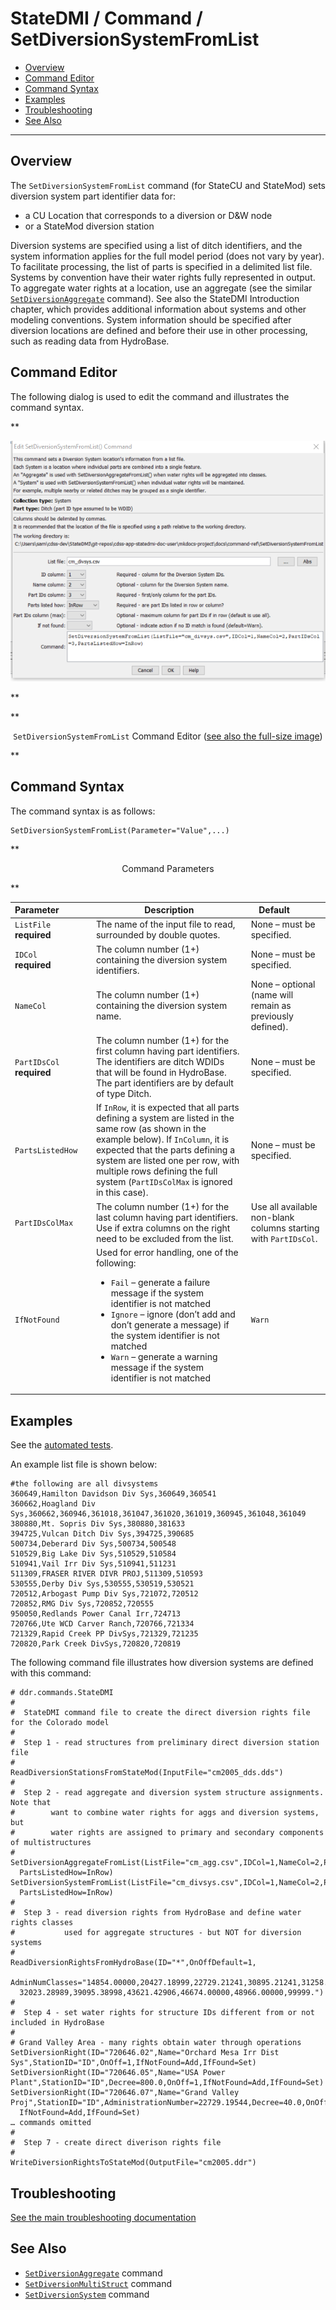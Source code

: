 # StateDMI / Command / SetDiversionSystemFromList #

* [Overview](#overview)
* [Command Editor](#command-editor)
* [Command Syntax](#command-syntax)
* [Examples](#examples)
* [Troubleshooting](#troubleshooting)
* [See Also](#see-also)

-------------------------

## Overview ##

The `SetDiversionSystemFromList` command (for StateCU and StateMod) sets diversion system part identifier data for:

* a CU Location that corresponds to a diversion or D&W node
* or a StateMod diversion station

Diversion systems are specified using a list of ditch identifiers,
and the system information applies for the full model period (does not vary by year).
To facilitate processing, the list of parts is specified in a delimited list file.
Systems by convention have their water rights fully represented in output.
To aggregate water rights at a location, use an aggregate
(see the similar [`SetDiversionAggregate`](../SetDiversionAggregate/SetDiversionAggregate.md) command).
See also the StateDMI Introduction chapter,
which provides additional information about systems and other modeling conventions.
System information should be specified after diversion locations are defined and
before their use in other processing, such as reading data from HydroBase.

## Command Editor ##

The following dialog is used to edit the command and illustrates the command syntax.

**<p style="text-align: center;">
![SetDiversionSystemFromList command editor](SetDiversionSystemFromList.png)
</p>**

**<p style="text-align: center;">
`SetDiversionSystemFromList` Command Editor (<a href="../SetDiversionSystemFromList.png">see also the full-size image</a>)
</p>**

## Command Syntax ##

The command syntax is as follows:

```text
SetDiversionSystemFromList(Parameter="Value",...)
```
**<p style="text-align: center;">
Command Parameters
</p>**

| **Parameter**&nbsp;&nbsp;&nbsp;&nbsp;&nbsp;&nbsp;&nbsp;&nbsp;&nbsp;&nbsp;&nbsp;&nbsp; | **Description** | **Default**&nbsp;&nbsp;&nbsp;&nbsp;&nbsp;&nbsp;&nbsp;&nbsp;&nbsp;&nbsp; |
| --------------|-----------------|----------------- |
| `ListFile` <br>**required** | The name of the input file to read, surrounded by double quotes. | None – must be specified. |
| `IDCol` <br>**required** | The column number (1+) containing the diversion system identifiers. | None – must be specified. |
| `NameCol` | The column number (1+) containing the diversion system name. | None – optional (name will remain as previously defined). |
| `PartIDsCol` <br>**required** | The column number (1+) for the first column having part identifiers.  The identifiers are ditch WDIDs that will be found in HydroBase.  The part identifiers are by default of type Ditch. | None – must be specified. |
| `PartsListedHow` | If `InRow`, it is expected that all parts defining a system are listed in the same row (as shown in the example below).  If `InColumn`, it is expected that the parts defining a system are listed one per row, with multiple rows defining the full system (`PartIDsColMax` is ignored in this case). | None – must be specified. |
| `PartIDsColMax` | The column number (1+) for the last column having part identifiers.  Use if extra columns on the right need to be excluded from the list. | Use all available non-blank columns starting with `PartIDsCol`. |
| `IfNotFound` | Used for error handling, one of the following:<ul><li>`Fail` – generate a failure message if the system identifier is not matched</li><li>`Ignore` – ignore (don’t add and don’t generate a message) if the system identifier is not matched</li><li>`Warn` – generate a warning message if the system identifier is not matched</li></ul> | `Warn` |

## Examples ##

See the [automated tests](https://github.com/OpenCDSS/cdss-app-statedmi-test/tree/master/test/regression/commands/SetDiversionSystemFromList).

An example list file is shown below:

```
#the following are all divsystems
360649,Hamilton Davidson Div Sys,360649,360541
360662,Hoagland Div Sys,360662,360946,361018,361047,361020,361019,360945,361048,361049
380880,Mt. Sopris Div Sys,380880,381633
394725,Vulcan Ditch Div Sys,394725,390685
500734,Deberard Div Sys,500734,500548
510529,Big Lake Div Sys,510529,510584
510941,Vail Irr Div Sys,510941,511231
511309,FRASER RIVER DIVR PROJ,511309,510593
530555,Derby Div Sys,530555,530519,530521
720512,Arbogast Pump Div Sys,721072,720512
720852,RMG Div Sys,720852,720555
950050,Redlands Power Canal Irr,724713
720766,Ute WCD Carver Ranch,720766,721334
721329,Rapid Creek PP DivSys,721329,721235
720820,Park Creek DivSys,720820,720819
```

The following command file illustrates how diversion systems are defined with this command:

```
# ddr.commands.StateDMI
#
#  StateDMI command file to create the direct diversion rights file for the Colorado model
#
#  Step 1 - read structures from preliminary direct diversion station file
#
ReadDiversionStationsFromStateMod(InputFile="cm2005_dds.dds")
#
#  Step 2 - read aggregate and diversion system structure assignments.  Note that
#        want to combine water rights for aggs and diversion systems, but
#        water rights are assigned to primary and secondary components of multistructures
#
SetDiversionAggregateFromList(ListFile="cm_agg.csv",IDCol=1,NameCol=2,PartIDsCol=3,
  PartsListedHow=InRow)
SetDiversionSystemFromList(ListFile="cm_divsys.csv",IDCol=1,NameCol=2,PartIDsCol=3,
  PartsListedHow=InRow)
#
#  Step 3 - read diversion rights from HydroBase and define water rights classes
#           used for aggregate structures - but NOT for diversion systems
#
ReadDiversionRightsFromHydroBase(ID="*",OnOffDefault=1,
  AdminNumClasses="14854.00000,20427.18999,22729.21241,30895.21241,31258.00000,
  32023.28989,39095.38998,43621.42906,46674.00000,48966.00000,99999.")
#
#  Step 4 - set water rights for structure IDs different from or not included in HydroBase
#
# Grand Valley Area - many rights obtain water through operations
SetDiversionRight(ID="720646.02",Name="Orchard Mesa Irr Dist Sys",StationID="ID",OnOff=1,IfNotFound=Add,IfFound=Set)
SetDiversionRight(ID="720646.05",Name="USA Power Plant",StationID="ID",Decree=800.0,OnOff=1,IfNotFound=Add,IfFound=Set)
SetDiversionRight(ID="720646.07",Name="Grand Valley Proj",StationID="ID",AdministrationNumber=22729.19544,Decree=40.0,OnOff=1,
  IfNotFound=Add,IfFound=Set)
… commands omitted
#
#  Step 7 - create direct diverison rights file
#
WriteDiversionRightsToStateMod(OutputFile="cm2005.ddr")
```

## Troubleshooting ##

[See the main troubleshooting documentation](../../troubleshooting/troubleshooting.md)

## See Also ##

* [`SetDiversionAggregate`](../SetDiversionAggregate/SetDiversionAggregate.md) command
* [`SetDiversionMultiStruct`](../SetDiversionMultiStruct/SetDiversionMultiStruct.md) command
* [`SetDiversionSystem`](../SetDiversionSystem/SetDiversionSystem.md) command
